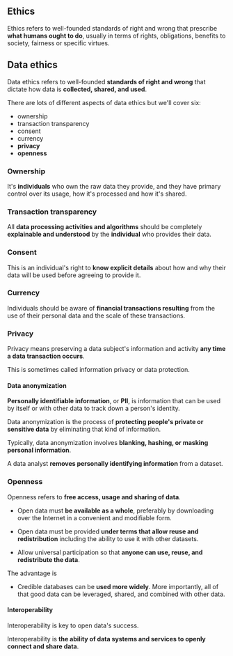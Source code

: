 ## Ethics

Ethics refers to well-founded standards of right and wrong that prescribe **what humans ought to do**, usually in terms of rights, obligations, benefits to society, fairness or specific virtues.

## Data ethics

Data ethics refers to well-founded **standards of right and wrong** that dictate how data is **collected, shared, and used**.

There are lots of different aspects of data ethics but we'll cover six:

- ownership
- transaction transparency
- consent
- currency
- **privacy**
- **openness**

### Ownership

It's **individuals** who own the raw data they provide, and they have primary control over its usage, how it's processed and how it's shared.

### Transaction transparency

All **data processing activities and algorithms** should be completely **explainable and understood** by the **individual** who provides their data.

### Consent

This is an individual's right to **know explicit details** about how and why their data will be used before agreeing to provide it.

### Currency

Individuals should be aware of **financial transactions resulting** from the use of their personal data and the scale of these transactions.

### Privacy

Privacy means preserving a data subject's information and activity **any time a data transaction occurs**.

This is sometimes called information privacy or data protection.

#### Data anonymization

**Personally identifiable information**, or **PII**, is information that can be used by itself or with other data to track down a person's identity.

Data anonymization is the process of **protecting people's private or sensitive data** by eliminating that kind of information.

Typically, data anonymization involves **blanking, hashing, or masking personal information**.

A data analyst **removes personally identifying information** from a dataset.

### Openness

Openness refers to **free access, usage and sharing of data**.

- Open data must **be available as a whole**, preferably by downloading over the Internet in a convenient and modifiable form.

- Open data must be provided **under terms that allow reuse and redistribution** including the ability to use it with other datasets.

- Allow universal participation so that **anyone can use, reuse, and redistribute the data**.

The advantage is

- Credible databases can be **used more widely**. More importantly, all of that good data can be leveraged, shared, and combined with other data.

#### Interoperability

Interoperability is key to open data's success.

Interoperability is **the ability of data systems and services to openly connect and share data**.
